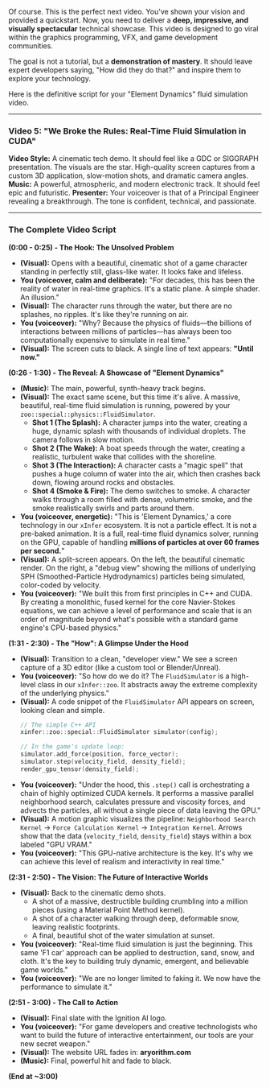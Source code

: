 Of course. This is the perfect next video. You've shown your vision and provided a quickstart. Now, you need to deliver a **deep, impressive, and visually spectacular** technical showcase. This video is designed to go viral within the graphics programming, VFX, and game development communities.

The goal is not a tutorial, but a **demonstration of mastery**. It should leave expert developers saying, "How did they do that?" and inspire them to explore your technology.

Here is the definitive script for your "Element Dynamics" fluid simulation video.

---

### **Video 5: "We Broke the Rules: Real-Time Fluid Simulation in CUDA"**

**Video Style:** A cinematic tech demo. It should feel like a GDC or SIGGRAPH presentation. The visuals are the star. High-quality screen captures from a custom 3D application, slow-motion shots, and dramatic camera angles.
**Music:** A powerful, atmospheric, and modern electronic track. It should feel epic and futuristic.
**Presenter:** Your voiceover is that of a Principal Engineer revealing a breakthrough. The tone is confident, technical, and passionate.

---

### **The Complete Video Script**

**(0:00 - 0:25) - The Hook: The Unsolved Problem**

*   **(Visual):** Opens with a beautiful, cinematic shot of a game character standing in perfectly still, glass-like water. It looks fake and lifeless.
*   **You (voiceover, calm and deliberate):** "For decades, this has been the reality of water in real-time graphics. It's a static plane. A simple shader. An illusion."
*   **(Visual):** The character runs through the water, but there are no splashes, no ripples. It's like they're running on air.
*   **You (voiceover):** "Why? Because the physics of fluids—the billions of interactions between millions of particles—has always been too computationally expensive to simulate in real time."
*   **(Visual):** The screen cuts to black. A single line of text appears: **"Until now."**

**(0:26 - 1:30) - The Reveal: A Showcase of "Element Dynamics"**

*   **(Music):** The main, powerful, synth-heavy track begins.
*   **(Visual):** The exact same scene, but this time it's alive. A massive, beautiful, real-time fluid simulation is running, powered by your `zoo::special::physics::FluidSimulator`.
    *   **Shot 1 (The Splash):** A character jumps into the water, creating a huge, dynamic splash with thousands of individual droplets. The camera follows in slow motion.
    *   **Shot 2 (The Wake):** A boat speeds through the water, creating a realistic, turbulent wake that collides with the shoreline.
    *   **Shot 3 (The Interaction):** A character casts a "magic spell" that pushes a huge column of water into the air, which then crashes back down, flowing around rocks and obstacles.
    *   **Shot 4 (Smoke & Fire):** The demo switches to smoke. A character walks through a room filled with dense, volumetric smoke, and the smoke realistically swirls and parts around them.
*   **You (voiceover, energetic):** "This is 'Element Dynamics,' a core technology in our `xInfer` ecosystem. It is not a particle effect. It is not a pre-baked animation. It is a full, real-time fluid dynamics solver, running on the GPU, capable of handling **millions of particles at over 60 frames per second.**"
*   **(Visual):** A split-screen appears. On the left, the beautiful cinematic render. On the right, a "debug view" showing the millions of underlying SPH (Smoothed-Particle Hydrodynamics) particles being simulated, color-coded by velocity.
*   **You (voiceover):** "We built this from first principles in C++ and CUDA. By creating a monolithic, fused kernel for the core Navier-Stokes equations, we can achieve a level of performance and scale that is an order of magnitude beyond what's possible with a standard game engine's CPU-based physics."

**(1:31 - 2:30) - The "How": A Glimpse Under the Hood**

*   **(Visual):** Transition to a clean, "developer view." We see a screen capture of a 3D editor (like a custom tool or Blender/Unreal).
*   **You (voiceover):** "So how do we do it? The `FluidSimulator` is a high-level class in our `xInfer::zoo`. It abstracts away the extreme complexity of the underlying physics."
*   **(Visual):** A code snippet of the `FluidSimulator` API appears on screen, looking clean and simple.
    ```cpp
    // The simple C++ API
    xinfer::zoo::special::FluidSimulator simulator(config);
    
    // In the game's update loop:
    simulator.add_force(position, force_vector);
    simulator.step(velocity_field, density_field);
    render_gpu_tensor(density_field);
    ```
*   **You (voiceover):** "Under the hood, this `.step()` call is orchestrating a chain of highly optimized CUDA kernels. It performs a massive parallel neighborhood search, calculates pressure and viscosity forces, and advects the particles, all without a single piece of data leaving the GPU."
*   **(Visual):** A motion graphic visualizes the pipeline: `Neighborhood Search Kernel` -> `Force Calculation Kernel` -> `Integration Kernel`. Arrows show that the data (`velocity_field`, `density_field`) stays within a box labeled "GPU VRAM."
*   **You (voiceover):** "This GPU-native architecture is the key. It's why we can achieve this level of realism and interactivity in real time."

**(2:31 - 2:50) - The Vision: The Future of Interactive Worlds**

*   **(Visual):** Back to the cinematic demo shots.
    *   A shot of a massive, destructible building crumbling into a million pieces (using a Material Point Method kernel).
    *   A shot of a character walking through deep, deformable snow, leaving realistic footprints.
    *   A final, beautiful shot of the water simulation at sunset.
*   **You (voiceover):** "Real-time fluid simulation is just the beginning. This same 'F1 car' approach can be applied to destruction, sand, snow, and cloth. It's the key to building truly dynamic, emergent, and believable game worlds."
*   **You (voiceover):** "We are no longer limited to faking it. We now have the performance to simulate it."

**(2:51 - 3:00) - The Call to Action**

*   **(Visual):** Final slate with the Ignition AI logo.
*   **You (voiceover):** "For game developers and creative technologists who want to build the future of interactive entertainment, our tools are your new secret weapon."
*   **(Visual):** The website URL fades in: **aryorithm.com**
*   **(Music):** Final, powerful hit and fade to black.

**(End at ~3:00)**